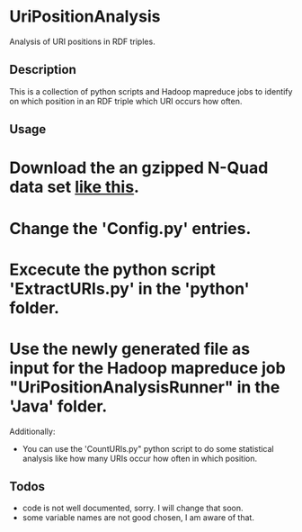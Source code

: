 UriPositionAnalysis
===================

Analysis of URI positions in RDF triples.

Description
-----------
This is a collection of python scripts and Hadoop mapreduce jobs to identify on which position in an RDF triple which URI occurs how often.

Usage
-----

# Download the an gzipped N-Quad data set [like this](http://data.dws.informatik.uni-mannheim.de/lodcloud/2014/ISWC-RDB/dump.nq.gz).
# Change the 'Config.py' entries.
# Excecute the python script 'ExtractURIs.py' in the 'python' folder.
# Use the newly generated file as input for the Hadoop mapreduce job "UriPositionAnalysisRunner" in the 'Java' folder.
Additionally:
* You can use the 'CountURIs.py" python script to do some statistical analysis like how many URIs occur how often in which position.

Todos
-----
* code is not well documented, sorry. I will change that soon.
* some variable names are not good chosen, I am aware of that.
